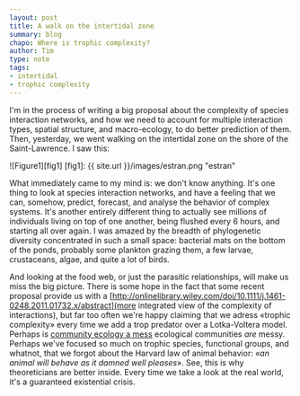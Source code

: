 ```yaml
---
layout: post
title: A walk on the intertidal zone
summary: blog
chapo: Where is trophic complexity?
author: Tim
type: note
tags:
- intertidal
- trophic complexity
---
```


I'm in the process of writing a big proposal about the complexity of species interaction networks, and how we need to account for multiple interaction types, spatial structure, and macro-ecology, to do better prediction of them. Then, yesterday, we went walking on the intertidal zone on the shore of the Saint-Lawrence. I saw this:

![Figure1][fig1]
[fig1]: {{ site.url }}/images/estran.png  "estran"

What immediately came to my mind is: we don't know anything. It's one thing to look at species interaction networks, and have a feeling that we can, somehow, predict, forecast, and analyse the behavior of complex systems. It's another entirely different thing to actually see millions of individuals living on top of one another, being flushed every 6 hours, and starting all over again. I was amazed by the breadth of phylogenetic diversity concentrated in such a small space: bacterial mats on the bottom of the ponds, probably some plankton grazing them, a few larvae, crustaceans, algae, and quite a lot of birds.

And looking at the food web, or just the parasitic relationships, will make us miss the big picture. There is some hope in the fact that some recent proposal provide us with a [http://onlinelibrary.wiley.com/doi/10.1111/j.1461-0248.2011.01732.x/abstract](more integrated view of the complexity of interactions), but far too often we're happy claiming that we adress «trophic complexity» every time we add a trop predator over a Lotka-Voltera model. Perhaps is [community ecology a mess](http://www.jstor.org/discover/10.2307/3546712?uid=3739464&uid=2129&uid=2&uid=70&uid=3737720&uid=4&sid=56308801943) ecological communities *are* messy. Perhaps we've focused so much on trophic species, functional groups, and whatnot, that we forgot about the Harvard law of animal behavior: «*an animal will behave as it damned well pleases*». See, this is why theoreticians are better inside. Every time we take a look at the real world, it's a guaranteed existential crisis.